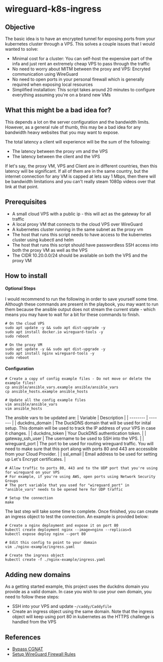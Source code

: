 # wireguard-k8s-ingress

## Objective

The basic idea is to have an encrypted tunnel for exposing ports from your kubernetes cluster through a VPS. This solves a couple issues that I would wanted to solve:
- Minimal cost for a cluster: You can self-host the expensive part of the infa and just rent an extremely cheap VPS to pass through the traffic
- No need to worry about MITM between the proxy and VPS: Encryted communication using WireGuard
- No need to open ports in your personal firewall which is generally required when exposing local resources
- Simplified installation: This script takes around 20 minutes to configure everything assuming you're on a brand new VMs

## What this might be a bad idea for?

This depends a lot on the server configuration and the bandwidth limits. However, as a general rule of thumb, this may be a bad idea for any bandwidth heavy websites that you may want to expose.

The total latency a client will experience will be the sum of the following:
- The latency between the proxy vm and the VPS
- The latency between the client and the VPS

If let's say, the proxy VM, VPS and Client are in different countries, then this latency will be significant. If all of them are in the same country, but the internet connection for any VM is capped at lets say 1 Mbps, then there will be bandwidth limitations and you can't really steam 1080p videos over that link at that point.

## Prerequisites

- A small cloud VPS with a public ip - this will act as the gateway for all traffic
- A local proxy VM that connects to the cloud VPS over WireGuard
- A kubernetes cluster running in the same subnet as the proxy vm
- The host that runs this script needs to have access to the kubernetes cluster using kubectl and helm
- The host that runs this script should have passwordless SSH access into both the proxy VM as well as the VPS
- The CIDR 10.20.0.0/24 should be available on both the VPS and the proxy VM

## How to install

#### Optional Steps

I would recommend to run the following in order to save yourself some time. Although these commands are present in the playbook, you may want to run them because the ansible output does not stream the current state - which means you may have to wait for a bit for these commands to finish.

```
# On the cloud VPS
sudo apt update -y && sudo apt dist-upgrade -y
sudo apt install docker.io wireguard-tools -y
sudo reboot

# On the proxy VM
sudo apt update -y && sudo apt dist-upgrade -y
sudo apt install nginx wireguard-tools -y
sudo reboot
```

#### Configuration

```
# Create a copy of config example files - Do not move or delete the example files!
cp ansible/ansible_vars.example ansible/ansible_vars
cp ansible_hosts.example ansible_hosts

# Update all the config example files
vim ansible/ansible_vars
vim ansible_hosts
```

The ansible vars to be updated are:
| Variable    | Description |
| -------- | ------- |
| duckdns_domain  | The DuckDNS domain that will be used for inital setup. This domain will be used to track the IP address of your VPS in case it changes.    |
| duckdns_token | Your DuckDNS authentication token.     |
| gateway_ssh_user    | The username to be used to SSH into the VPS.    |
| wireguard_port    | The port to be used for routing wireguard traffic. You will need to make sure that this port along with ports 80 and 443 are accessible from your Cloud Provider.    |
| ssl_email    | Email address to be used for setting up Let's Encrypt certificates.    |

```
# Allow traffic to ports 80, 443 and to the UDP port that you're using for wireguard on your VPS
# For example, if you're using AWS, open ports using Network Security Groups
# The port variable that you used for "wireguard_port" in "ansible_vars" needs to be opened here for UDP traffic

# Setup the connection
make
```

The last step will take some time to complete. Once finished, you can create an ingress object to test the connection.
An example is provided below:

```
# Create a nginx deployment and expose it on port 80
kubectl create deployment nginx --image=nginx --replicas=5
kubectl expose deploy nginx --port 80

# Edit this config to point to your domain
vim ./nginx-example/ingress.yaml

# Create the ingress object
kubectl create -f ./nginx-example/ingress.yaml
```

## Adding new domains

As a getting started example, this project uses the duckdns domain you provide as a valid domain. In case you wish to use your own domain, you need to follow these steps:
- SSH into your VPS and update `~/caddy/Caddyfile`
- Create an ingress object using the same domain. Note that the ingress object will keep using port 80 in kubernetes as the HTTPS challenge is handled from the VPS

## References

- [Bypass CGNAT](https://github.com/mochman/Bypass_CGNAT)
- [Setup WireGuard Firewall Rules](https://www.cyberciti.biz/faq/how-to-set-up-wireguard-firewall-rules-in-linux/)